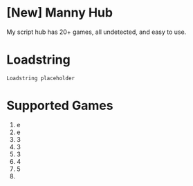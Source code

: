 # [New] Manny Hub

My script hub has 20+ games, all undetected, and easy to use.

# Loadstring
```
Loadstring placeholder
```

# Supported Games

1. e
2. e
3. 3
4. 3
5. 3
6. 4
7. 5
8. 
